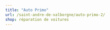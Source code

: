 ```yaml
---
title: "Auto Primo"
url: /saint-andre-de-valborgne/auto-primo-2/
shop: réparation de voitures
---
```

